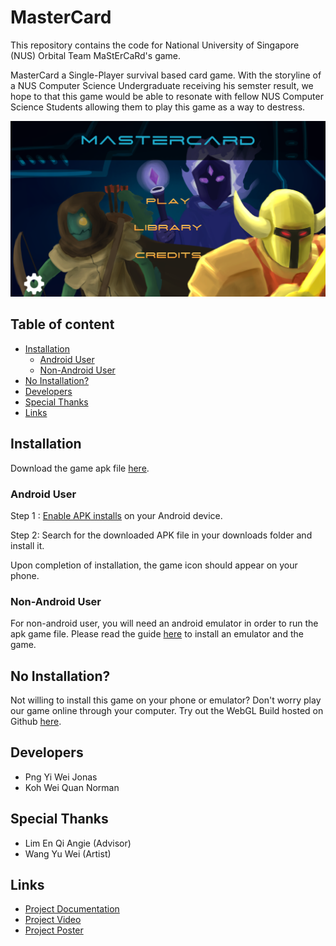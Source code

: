 # MasterCard
This repository contains the code for National University of Singapore (NUS) Orbital Team MaStErCaRd's game.

MasterCard a Single-Player survival based card game. With the storyline of a NUS Computer Science Undergraduate receiving his semster result, we hope to that this game would be able to resonate with fellow NUS Computer Science Students allowing them to play this game as a way to destress.

<a href = "https://docs.google.com/document/d/13ATCrpXiTFcSEC14VbHSJakV83VcS0wtFuaobb8b5Wk/edit?usp=sharing"><img src = "./Assets/GameScreenShot/GameStartMenu.png"/></a>

## Table of content

- [Installation](#installation)
    - [Android User](#android-user)
    - [Non-Android User](#non-andriod-user)
- [No Installation?](#no-installation)
- [Developers](#developers)
- [Special Thanks](#special-thanks)
- [Links](#links)

## Installation

Download the game apk file [here](https://drive.google.com/drive/folders/1o4PbgfO9W48qkN4bBzEFSIHirS-WezAj).

### Android User

Step 1 : [Enable APK installs](https://www.expressvpn.com/support/vpn-setup/enable-apk-installs-android/) on your Android device. 

Step 2: Search for the downloaded APK file in your downloads folder and install it.

Upon completion of installation, the game icon should appear on your phone.

### Non-Android User

For non-android user, you will need an android emulator in order to run the apk game file. Please read the guide [here](https://docs.google.com/presentation/d/1zs0ICmUpLg1rmO4ISOh4r5WJZJ7-3DZS0RtjeL9rN8Q/edit?usp=sharing) to install an emulator and the game.

## No Installation?

Not willing to install this game on your phone or emulator? Don't worry play our game online through your computer. Try out the WebGL Build hosted on Github [here](https://jonaspng.github.io/Mobile-2D/Builds/Milestone%203/index.html).

## Developers
* Png Yi Wei Jonas
* Koh Wei Quan Norman

## Special Thanks
* Lim En Qi Angie (Advisor)
* Wang Yu Wei (Artist)

## Links
* [Project Documentation](https://docs.google.com/document/d/13ATCrpXiTFcSEC14VbHSJakV83VcS0wtFuaobb8b5Wk/edit?usp=sharing)
* [Project Video](https://www.canva.com/design/DAFEVYIOF44/p7dBtfHG1rRzQNNYhEZrLQ/watch?utm_content=DAFEVYIOF44&utm_campaign=designshare&utm_medium=link2&utm_source=sharebutton)
* [Project Poster](https://drive.google.com/file/d/14NHZjo17mizy6xOxhIHJwp8MW9z-vCyg/view?usp=sharing)
